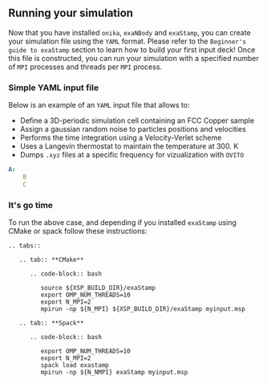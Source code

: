 ## Running your simulation

Now that you have installed ``onika``, ``exaNBody`` and ``exaStamp``, you can create your simulation file using the ``YAML`` format. Please refer to the ``Beginner's guide to exaStamp`` section to learn how to build your first input deck! Once this file is constructed, you can run your simulation with a specified number of ``MPI`` processes and threads per ``MPI`` process. 

### Simple YAML input file

Below is an example of an `YAML` input file that allows to:

- Define a 3D-periodic simulation cell containing an FCC Copper sample
- Assign a gaussian random noise to particles positions and velocities
- Performs the time integration using a Velocity-Verlet scheme
- Uses a Langevin thermostat to maintain the temperature at 300. K
- Dumps `.xyz` files at a specific frequency for vizualization with `OVITO`

```yaml
A:
    B
    C
```

### It's go time

To run the above case, and depending if you installed `exaStamp` using CMake or spack follow these instructions:

```{eval-rst}
.. tabs::

   .. tab:: **CMake**
   
      .. code-block:: bash

         source ${XSP_BUILD_DIR}/exaStamp
         export OMP_NUM_THREADS=10
         export N_MPI=2
         mpirun -np ${N_MPI} ${XSP_BUILD_DIR}/exaStamp myinput.msp

   .. tab:: **Spack**
                  
      .. code-block:: bash

         export OMP_NUM_THREADS=10
         export N_MPI=2
         spack load exastamp
         mpirun -np ${N_NMPI} exaStamp myinput.msp
```


